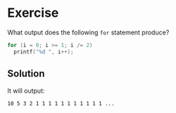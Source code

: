 # Exercise

What output does the following `for` statement produce?

```c
for (i = 0; i >= 1; i /= 2)
  printf("%d ", i++);
```

## Solution

It will output:

```
10 5 3 2 1 1 1 1 1 1 1 1 1 1 1 ...
```
